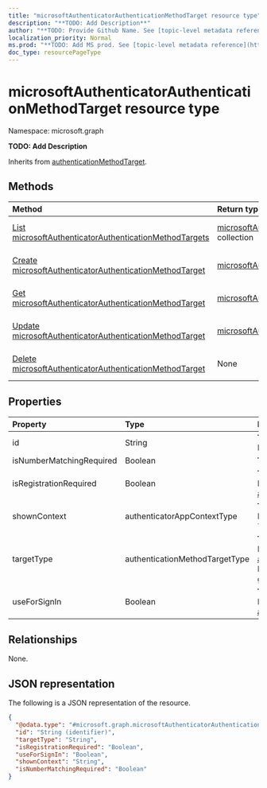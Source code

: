 ```yaml
---
title: "microsoftAuthenticatorAuthenticationMethodTarget resource type"
description: "**TODO: Add Description**"
author: "**TODO: Provide Github Name. See [topic-level metadata reference](https://msgo.azurewebsites.net/add/document/guidelines/metadata.html#topic-level-metadata)**"
localization_priority: Normal
ms.prod: "**TODO: Add MS prod. See [topic-level metadata reference](https://msgo.azurewebsites.net/add/document/guidelines/metadata.html#topic-level-metadata)**"
doc_type: resourcePageType
---
```


# microsoftAuthenticatorAuthenticationMethodTarget resource type

Namespace: microsoft.graph

**TODO: Add Description**


Inherits from [authenticationMethodTarget](../resources/authenticationmethodtarget.md).

## Methods
|Method|Return type|Description|
|:---|:---|:---|
|[List microsoftAuthenticatorAuthenticationMethodTargets](../api/microsoftauthenticatorauthenticationmethodtarget-list.md)|[microsoftAuthenticatorAuthenticationMethodTarget](../resources/microsoftauthenticatorauthenticationmethodtarget.md) collection|Get a list of the [microsoftAuthenticatorAuthenticationMethodTarget](../resources/microsoftauthenticatorauthenticationmethodtarget.md) objects and their properties.|
|[Create microsoftAuthenticatorAuthenticationMethodTarget](../api/microsoftauthenticatorauthenticationmethodtarget-create.md)|[microsoftAuthenticatorAuthenticationMethodTarget](../resources/microsoftauthenticatorauthenticationmethodtarget.md)|Create a new [microsoftAuthenticatorAuthenticationMethodTarget](../resources/microsoftauthenticatorauthenticationmethodtarget.md) object.|
|[Get microsoftAuthenticatorAuthenticationMethodTarget](../api/microsoftauthenticatorauthenticationmethodtarget-get.md)|[microsoftAuthenticatorAuthenticationMethodTarget](../resources/microsoftauthenticatorauthenticationmethodtarget.md)|Read the properties and relationships of a [microsoftAuthenticatorAuthenticationMethodTarget](../resources/microsoftauthenticatorauthenticationmethodtarget.md) object.|
|[Update microsoftAuthenticatorAuthenticationMethodTarget](../api/microsoftauthenticatorauthenticationmethodtarget-update.md)|[microsoftAuthenticatorAuthenticationMethodTarget](../resources/microsoftauthenticatorauthenticationmethodtarget.md)|Update the properties of a [microsoftAuthenticatorAuthenticationMethodTarget](../resources/microsoftauthenticatorauthenticationmethodtarget.md) object.|
|[Delete microsoftAuthenticatorAuthenticationMethodTarget](../api/microsoftauthenticatorauthenticationmethodtarget-delete.md)|None|Deletes a [microsoftAuthenticatorAuthenticationMethodTarget](../resources/microsoftauthenticatorauthenticationmethodtarget.md) object.|

## Properties
|Property|Type|Description|
|:---|:---|:---|
|id|String|**TODO: Add Description** Inherited from [entity](../resources/entity.md)|
|isNumberMatchingRequired|Boolean|**TODO: Add Description**|
|isRegistrationRequired|Boolean|**TODO: Add Description** Inherited from [authenticationMethodTarget](../resources/authenticationmethodtarget.md)|
|shownContext|authenticatorAppContextType|**TODO: Add Description**. Possible values are: `location`, `app`.|
|targetType|authenticationMethodTargetType|**TODO: Add Description** Inherited from [authenticationMethodTarget](../resources/authenticationmethodtarget.md). Possible values are: `user`, `group`, `unknownFutureValue`.|
|useForSignIn|Boolean|**TODO: Add Description** Inherited from [authenticationMethodTarget](../resources/authenticationmethodtarget.md)|

## Relationships
None.

## JSON representation
The following is a JSON representation of the resource.
<!-- {
  "blockType": "resource",
  "keyProperty": "id",
  "@odata.type": "microsoft.graph.microsoftAuthenticatorAuthenticationMethodTarget",
  "baseType": "microsoft.graph.authenticationMethodTarget",
  "openType": false
}
-->
``` json
{
  "@odata.type": "#microsoft.graph.microsoftAuthenticatorAuthenticationMethodTarget",
  "id": "String (identifier)",
  "targetType": "String",
  "isRegistrationRequired": "Boolean",
  "useForSignIn": "Boolean",
  "shownContext": "String",
  "isNumberMatchingRequired": "Boolean"
}
```

